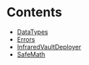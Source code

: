 

# Contents
- [DataTypes](DataTypes.sol/library.DataTypes.md)
- [Errors](Errors.sol/library.Errors.md)
- [InfraredVaultDeployer](InfraredVaultDeployer.sol/library.InfraredVaultDeployer.md)
- [SafeMath](SafeMath.sol/library.SafeMath.md)
